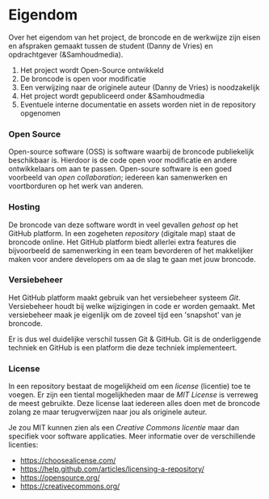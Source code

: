 # Eigendom

Over het eigendom van het project, de broncode en de werkwijze zijn eisen en afspraken gemaakt tussen de student (Danny de Vries) en opdrachtgever (&Samhoudmedia).

1. Het project wordt Open-Source ontwikkeld
2. De broncode is open voor modificatie
3. Een verwijzing naar de originele auteur (Danny de Vries) is noodzakelijk 
4. Het project wordt gepubliceerd onder &Samhoudmedia
5. Eventuele interne documentatie en assets worden niet in de repository opgenomen

### Open Source
Open-source software (OSS) is software waarbij de broncode publiekelijk beschikbaar is. Hierdoor is de code open voor modificatie en andere ontwikkelaars om aan te passen. Open-soure software is een goed voorbeeld van *open collaboration*; iedereen kan samenwerken en voortborduren op het werk van anderen.

### Hosting
De broncode van deze software wordt in veel gevallen *gehost* op het GitHub platform. In een zogeheten *repository* (digitale map) staat de broncode online. Het GitHub platform biedt allerlei extra features die bijvoorbeeld de samenwerking in een team bevorderen of het makkelijker maken voor andere developers om aa de slag te gaan met jouw broncode.

### Versiebeheer
Het GitHub platform maakt gebruik van het versiebeheer systeem *Git*. Versiebeheer houdt bij welke wijzigingen in code er worden gemaakt. Met versiebeheer maak je eigenlijk om de zoveel tijd een 'snapshot' van je broncode.

Er is dus wel duidelijke verschil tussen Git & GitHub. Git is de onderliggende techniek en GitHub is een platform die deze techniek implementeert.

### License
In een repository bestaat de mogelijkheid om een *license* (licentie) toe te voegen. Er zijn een tiental mogelijkheden maar de *MIT License* is verreweg de meest gebruikte. Deze license laat iedereen alles doen met de broncode zolang ze maar terugverwijzen naar jou als originele auteur.

Je zou MIT kunnen zien als een *Creative Commons licentie* maar dan specifiek voor software applicaties. Meer informatie over de verschillende licenties: 

* https://choosealicense.com/  
* https://help.github.com/articles/licensing-a-repository/  
* https://opensource.org/  
* https://creativecommons.org/